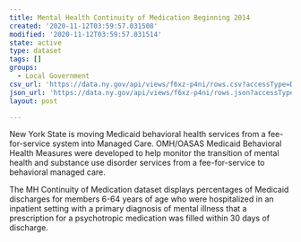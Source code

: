 ```yaml
---
title: Mental Health Continuity of Medication Beginning 2014
created: '2020-11-12T03:59:57.031508'
modified: '2020-11-12T03:59:57.031514'
state: active
type: dataset
tags: []
groups:
  - Local Government
csv_url: 'https://data.ny.gov/api/views/f6xz-p4ni/rows.csv?accessType=DOWNLOAD'
json_url: 'https://data.ny.gov/api/views/f6xz-p4ni/rows.json?accessType=DOWNLOAD'
layout: post

---
```

New York State is moving Medicaid behavioral health services from a fee-for-service system into Managed Care.
OMH/OASAS Medicaid Behavioral Health Measures were developed to help monitor the transition of mental health and substance use disorder services from a fee-for-service to behavioral managed care. 

The MH Continuity of Medication dataset displays percentages of Medicaid discharges for members 6-64 years of age who were hospitalized in an inpatient setting with a primary diagnosis of mental illness that a prescription for a psychotropic medication was filled within 30 days of discharge.
